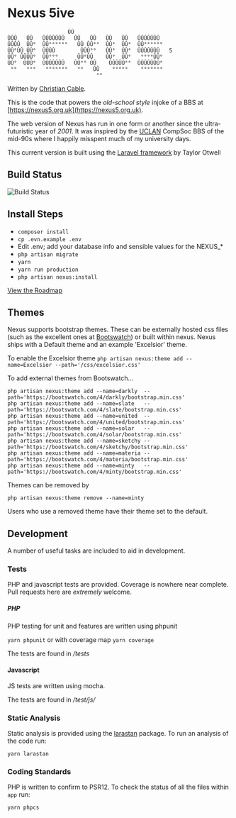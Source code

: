 # Nexus 5ive

                       ÛÛ
    ÛÛÛ   ÛÛ   ÛÛÛÛÛÛÛ   ÛÛ   ÛÛ   ÛÛ   ÛÛ   ÛÛÛÛÛÛÛ
    ÛÛÛÛ  ÛÛ°  ÛÛ°°°°°°   ÛÛ ÛÛ°°  ÛÛ°  ÛÛ°  ÛÛ°°°°°°
    ÛÛ°ÛÛ ÛÛ°  ÛÛÛÛ        ÛÛÛ°°   ÛÛ°  ÛÛ°  ÛÛÛÛÛÛÛ   5
    ÛÛ° ÛÛÛÛ°  ÛÛ°°°      ÛÛ°ÛÛ    ÛÛ°  ÛÛ°   °°°°ÛÛ°
    ÛÛ°  ÛÛÛ°  ÛÛÛÛÛÛÛ   ÛÛ°° ÛÛ    ÛÛÛÛÛ°°  ÛÛÛÛÛÛÛ°
     °°   °°°   °°°°°°°   °°   ÛÛ    °°°°°    °°°°°°°
                                °°

Written by [Christian Cable](http://christiancable.co.uk).

This is the code that powers the _old-school style_ injoke of a BBS at [https://nexus5.org.uk](https://nexus5.org.uk).

The web version of Nexus has run in one form or another since the ultra-futuristic year of _2001_. It was inspired by the [UCLAN](https://www.uclan.ac.uk) CompSoc BBS of the mid-90s where I happily misspent much of my university days.

This current version is built using the [Laravel framework](https://laravel.com) by Taylor Otwell

## Build Status


![Build Status](https://github.com/christiancable/nexus5ive/workflows/Tests/badge.svg?branch=master)

## Install Steps

- `composer install`
- `cp .evn.example .env`
- Edit .env; add your database info and sensible values for the NEXUS\_\*
- `php artisan migrate`
- `yarn`
- `yarn run production`
- `php artisan nexus:install`

[View the Roadmap](https://github.com/christiancable/nexus5ive/projects/2)

## Themes

Nexus supports bootstrap themes.
These can be externally hosted css files (such as the excellent ones at [Bootswatch](https://bootswatch.com/)) or built within nexus. Nexus ships with a Default theme and an example 'Excelsior' theme.

To enable the Excelsior theme
`php artisan nexus:theme add --name=Excelsior --path='/css/excelsior.css'`

To add external themes from Bootswatch...

```
php artisan nexus:theme add --name=darkly  --path='https://bootswatch.com/4/darkly/bootstrap.min.css'
php artisan nexus:theme add --name=slate   --path='https://bootswatch.com/4/slate/bootstrap.min.css'
php artisan nexus:theme add --name=united  --path='https://bootswatch.com/4/united/bootstrap.min.css'
php artisan nexus:theme add --name=solar   --path='https://bootswatch.com/4/solar/bootstrap.min.css'
php artisan nexus:theme add --name=sketchy --path='https://bootswatch.com/4/sketchy/bootstrap.min.css'
php artisan nexus:theme add --name=materia --path='https://bootswatch.com/4/materia/bootstrap.min.css'
php artisan nexus:theme add --name=minty   --path='https://bootswatch.com/4/minty/bootstrap.min.css'
```

Themes can be removed by

```
php artisan nexus:theme remove --name=minty
```

Users who use a removed theme have their theme set to the default.

## Development

A number of useful tasks are included to aid in development.

### Tests

PHP and javascript tests are provided. Coverage is nowhere near complete. Pull requests here are _extremely_ welcome.

##### PHP

PHP testing for unit and features are written using phpunit

`yarn phpunit` or with coverage map `yarn coverage`

The tests are found in _/tests_

#### Javascript

JS tests are written using mocha.

The tests are found in _/test/js/_

### Static Analysis

Static analysis is provided using the [larastan](https://medium.com/@nunomaduro/introducing-larastan-alpha-c7582ff366a6) package. To run an analysis of the code run:

`yarn larastan`

### Coding Standards

PHP is written to confirm to PSR12. To check the status of all the files within `app` run:

`yarn phpcs`
